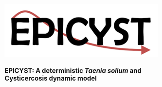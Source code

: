 ![Alt text](/EPICYST_logo.png?raw=true)

## EPICYST: A deterministic *Taenia solium* and Cysticercosis dynamic model
